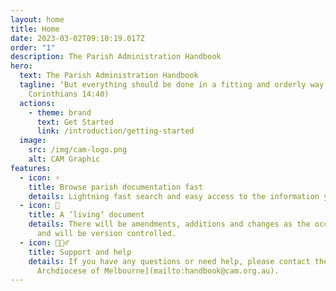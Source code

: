 ```yaml
---
layout: home
title: Home
date: 2023-03-02T09:10:19.017Z
order: "1"
description: The Parish Administration Handbook
hero:
  text: The Parish Administration Handbook
  tagline: ‘But everything should be done in a fitting and orderly way.’ (1
    Corinthians 14:40)
  actions:
    - theme: brand
      text: Get Started
      link: /introduction/getting-started
  image:
    src: /img/cam-logo.png
    alt: CAM Graphic
features:
  - icon: ⚡️
    title: Browse parish documentation fast
    details: Lightning fast search and easy access to the information your parish needs.
  - icon: 📝
    title: A ‘living’ document
    details: There will be amendments, additions and changes as the occasion demands
      and will be version controlled.
  - icon: 🙋🏻‍♂️
    title: Support and help
    details: If you have any questions or need help, please contact the [Catholic
      Archdiocese of Melbourne](mailto:handbook@cam.org.au).
---
```


<script setup>
  if (window.netlifyIdentity) {
    window.netlifyIdentity.on("init", user => {
      if (!user) {
        window.netlifyIdentity.on("login", () => {
          document.location.href = "/admin/";
        });
      }
    });
  }
</script>
